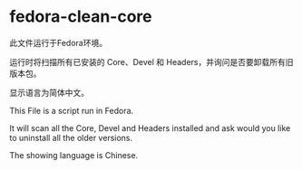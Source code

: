 # fedora-clean-core

此文件运行于Fedora环境。

运行时将扫描所有已安装的 Core、Devel 和 Headers，并询问是否要卸载所有旧版本包。

显示语言为简体中文。

This File is a script run in Fedora.

It will scan all the Core, Devel and Headers installed and ask would you like to uninstall all the older versions.

The showing language is Chinese.
